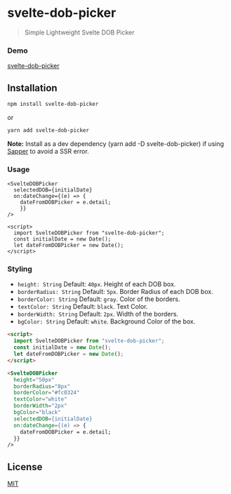 # svelte-dob-picker

> Simple Lightweight Svelte DOB Picker

### Demo

[svelte-dob-picker](https://svelte.dev/repl/20876be005fe487b9ec03216f4340a47?version=3.38.2)

## Installation

```bash
npm install svelte-dob-picker
```

or

```bash
yarn add svelte-dob-picker
```

**Note:** Install as a dev dependency (yarn add -D svelte-dob-picker) if using [Sapper](https://sapper.svelte.dev/) to avoid a SSR error.

### Usage

```svelte
<SvelteDOBPicker 
  selectedDOB={initialDate} 
  on:dateChange={(e) => {
    dateFromDOBPicker = e.detail;
    }} 
/>

<script>
  import SvelteDOBPicker from "svelte-dob-picker";
  const initialDate = new Date();
  let dateFromDOBPicker = new Date();
</script>
```

### Styling

- `height: String` Default: `40px`. Height of each DOB box.
- `borderRadius: String` Default: `5px`. Border Radius of each DOB box.
- `borderColor: String` Default: `gray`. Color of the borders.
- `textColor: String` Default: `black`. Text Color.
- `borderWidth: String` Default: `2px`. Width of the borders.
- `bgColor: String` Default: `white`. Background Color of the box.

```html
<script>
  import SvelteDOBPicker from "svelte-dob-picker";
  const initialDate = new Date();
  let dateFromDOBPicker = new Date();
</script>

<SvelteDOBPicker 
  height="50px"
  borderRadius="8px"
  borderColor="#fc0324"
  textColor="white"
  borderWidth="2px"
  bgColor="black"
  selectedDOB={initialDate} 
  on:dateChange={(e) => {
    dateFromDOBPicker = e.detail;
  }} 
/>
```

## License

[MIT](LICENSE)